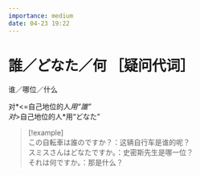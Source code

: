 ```yaml
---
importance: medium
date: 04-23 19:22
---
```


# 誰／どなた／何 ［疑问代词］

谁／哪位／什么

对*<=自己地位的人*用“誰”  
对*>自己地位的人*用“どなた”

> [!example]  
> この自転車は誰のですか？：这辆自行车是谁的呢？  
> スミスさんはどなたですか。：史密斯先生是哪一位？  
> それは何ですか。：那是什么？